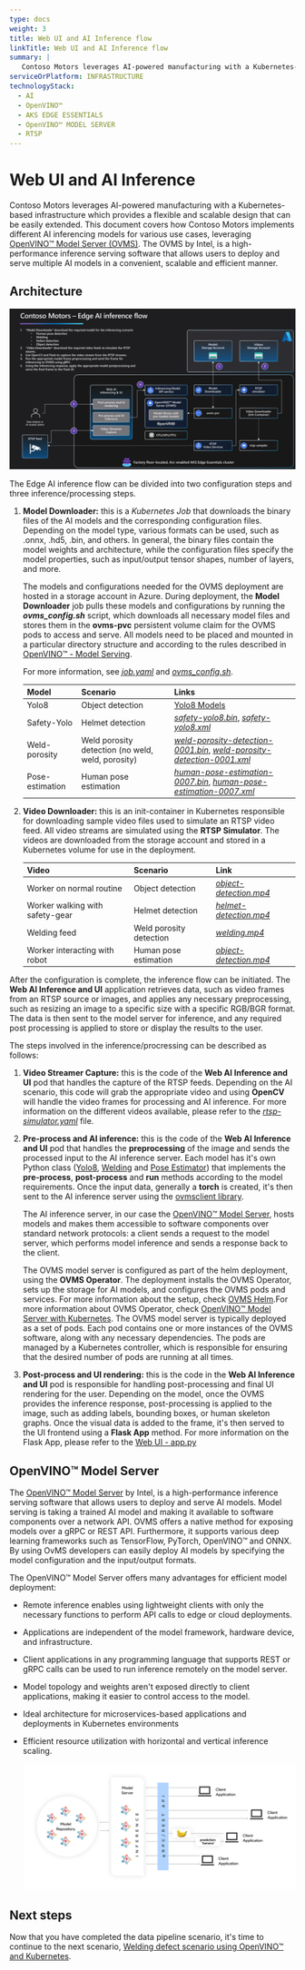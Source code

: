 ```yaml
---
type: docs
weight: 3
title: Web UI and AI Inference flow
linkTitle: Web UI and AI Inference flow
summary: |
   Contoso Motors leverages AI-powered manufacturing with a Kubernetes-based infrastructure which provides a flexible and scalable design that can be easily extended. In this scenario, Contoso Motors wants to implement different AI inferencing models for various use cases, leveraging OpenVINO™ Model Server (OVMS), a high-performance inference serving software that allows users to deploy and serve multiple AI models. This scenario also explains the architecture of the AI inference flow and the steps involved in the inference/processing.
serviceOrPlatform: INFRASTRUCTURE
technologyStack:
  - AI
  - OpenVINO™
  - AKS EDGE ESSENTIALS
  - OpenVINO™ MODEL SERVER
  - RTSP
---
```


# Web UI and AI Inference

Contoso Motors leverages AI-powered manufacturing with a Kubernetes-based infrastructure which provides a flexible and scalable design that can be easily extended. This document covers how Contoso Motors implements different AI inferencing models for various use cases, leveraging [OpenVINO™ Model Server (OVMS)](https://docs.OpenVINO™.ai/2023.3/ovms_what_is_OpenVINO™_model_server.html). The OVMS by Intel, is a high-performance inference serving software that allows users to deploy and serve multiple AI models in a convenient, scalable and efficient manner.

## Architecture

![AI inference flow](./img/ai_flow.png)

The Edge AI inference flow can be divided into two configuration steps and three inference/processing steps.

1. **Model Downloader:** this is a *Kubernetes Job* that downloads the binary files of the AI models and the corresponding configuration files. Depending on the model type, various formats can be used, such as .onnx, .hd5, .bin, and others. In general, the binary files contain the model weights and architecture, while the configuration files specify the model properties, such as input/output tensor shapes, number of layers, and more.

    The models and configurations needed for the OVMS deployment are hosted in a storage account in Azure. During deployment, the **Model Downloader** job pulls these models and configurations by running the ***ovms_config.sh*** script, which downloads all necessary model files and stores them in the **ovms-pvc** persistent volume claim for the OVMS pods to access and serve. All models need to be placed and mounted in a particular directory structure and according to the rules described in [OpenVINO™ - Model Serving](https://docs.OpenVINO™.ai/2022.3/ovms_docs_models_repository.html).

    For more information, see *[job.yaml](https://github.com/microsoft/jumpstart-agora-apps/blob/main/contoso_manufacturing/operations/charts/ovms/templates/job.yaml)* and *[ovms_config.sh](https://raw.githubusercontent.com/microsoft/jumpstart-agora-apps/manufacturing/contoso_manufacturing/deployment/configs/ovms_config.sh)*.

    | Model | Scenario | Links |
    | ----- | -------- | ----- |
    | Yolo8 | Object detection | [Yolo8 Models](https://docs.ultralytics.com/modes/#introduction) |
    | Safety-Yolo | Helmet detection | *[safety-yolo8.bin](https://jsfiles.blob.core.windows.net/ai-models/safety-yolo8.bin)*, *[safety-yolo8.xml](https://jsfiles.blob.core.windows.net/ai-models/safety-yolo8.xml)* |
    | Weld-porosity | Weld porosity detection (no weld, weld, porosity) | *[weld-porosity-detection-0001.bin](https://jsfiles.blob.core.windows.net/ai-models/weld-porosity-detection-0001.bin)*, *[weld-porosity-detection-0001.xml](https://jsfiles.blob.core.windows.net/ai-models/weld-porosity-detection-0001.xml)* |
    | Pose-estimation | Human pose estimation | *[human-pose-estimation-0007.bin](https://jsfiles.blob.core.windows.net/ai-models/human-pose-estimation-0007.bin)*, *[human-pose-estimation-0007.xml](https://jsfiles.blob.core.windows.net/ai-models/human-pose-estimation-0007.xml)* |

1. **Video Downloader:** this is an init-container in Kubernetes responsible for downloading sample video files used to simulate an RTSP video feed. All video streams are simulated using the **RTSP Simulator**. The videos are downloaded from the storage account and stored in a Kubernetes volume for use in the deployment.

    | Video | Scenario | Link |
    | ----- | -------- | ---- |
    | Worker on normal routine | Object detection | *[object-detection.mp4](https://jsfiles.blob.core.windows.net/video/agora/object-detection.mp4)* |
    | Worker walking with safety-gear | Helmet detection | *[helmet-detection.mp4](https://jsfiles.blob.core.windows.net/video/agora/helmet-detection.mp4)* |
    | Welding feed | Weld porosity detection | *[welding.mp4](https://jsfiles.blob.core.windows.net/video/agora/welding.mp4)* |
    | Worker interacting with robot | Human pose estimation | *[object-detection.mp4](https://jsfiles.blob.core.windows.net/video/agora/object-detection.mp4)* |

After the configuration is complete, the inference flow can be initiated. The **Web AI Inference and UI** application retrieves data, such as video frames from an RTSP source or images, and applies any necessary preprocessing, such as resizing an image to a specific size with a specific RGB/BGR format. The data is then sent to the model server for inference, and any required post processing is applied to store or display the results to the user.

The steps involved in the inference/procressing can be described as follows:

1. **Video Streamer Capture:** this is the code of the **Web AI Inference and UI** pod that handles the capture of the RTSP feeds. Depending on the AI scenario, this code will grab the appropriate video and using **OpenCV** will handle the video frames for processing and AI inference. For more information on the different videos available, please refer to the *[rtsp-simulator.yaml](https://github.com/microsoft/jumpstart-agora-apps/tree/manufacturing/contoso_manufacturing/operations/charts/rtsp-simulator)* file.

1. **Pre-process and AI inference:** this is the code of the **Web AI Inference and UI** pod that handles the **preprocessing** of the image and sends the processed input to the AI inference server. Each model has it's own Python class ([Yolo8](https://github.com/microsoft/jumpstart-agora-apps/blob/main/contoso_manufacturing/developer/webapp-decode/yolov8.py), [Welding](https://github.com/microsoft/jumpstart-agora-apps/blob/main/contoso_manufacturing/developer/webapp-decode/welding.py) and [Pose Estimator](https://github.com/microsoft/jumpstart-agora-apps/blob/main/contoso_manufacturing/developer/webapp-decode/pose_estimator.py)) that implements the **pre-process**, **post-process** and **run** methods according to the model requirements. Once the input data, generally a **torch** is created, it's then sent to the AI inference server using the [ovmsclient library](https://pypi.org/project/ovmsclient/).

    The AI inference server, in our case the [OpenVINO™ Model Server](https://docs.OpenVINO™.ai/2023.3/ovms_what_is_OpenVINO™_model_server.html), hosts models and makes them accessible to software components over standard network protocols: a client sends a request to the model server, which performs model inference and sends a response back to the client.

    The OVMS model server is configured as part of the helm deployment, using the **OVMS Operator**. The deployment installs the OVMS Operator, sets up the storage for AI models, and configures the OVMS pods and services. For more information about the setup, check [OVMS Helm](https://github.com/microsoft/jumpstart-agora-apps/tree/manufacturing/contoso_manufacturing/operations/charts/ovms).For more information about OVMS Operator, check [OpenVINO™ Model Server with Kubernetes](https://docs.OpenVINO™.ai/archive/2021.4/ovms_docs_kubernetes.html). The OVMS model server is typically deployed as a set of pods. Each pod contains one or more instances of the OVMS software, along with any necessary dependencies. The pods are managed by a Kubernetes controller, which is responsible for ensuring that the desired number of pods are running at all times.

2. **Post-process and UI rendering:** this is the code in the **Web AI Inference and UI** pod is responsible for handling post-processing and final UI rendering for the user. Depending on the model, once the OVMS provides the inference response, post-processing is applied to the image, such as adding labels, bounding boxes, or human skeleton graphs. Once the visual data is added to the frame, it's then served to the UI frontend using a **Flask App** method. For more information on the Flask App, please refer to the [Web UI - app.py](https://github.com/microsoft/jumpstart-agora-apps/blob/main/contoso_manufacturing/developer/webapp-decode/app.py)

## OpenVINO™ Model Server

The [OpenVINO™ Model Server](https://www.intel.com/content/www/us/en/developer/articles/technical/deploy-OpenVINO™-in-openshift-and-kubernetes.html) by Intel, is a high-performance inference serving software that allows users to deploy and serve AI models. Model serving is taking a trained AI model and making it available to software components over a network API. OVMS offers a native method for exposing models over a gRPC or REST API. Furthermore, it supports various deep learning frameworks such as TensorFlow, PyTorch, OpenVINO™ and ONNX. By using OvMS developers can easily deploy AI models by specifying the model configuration and the input/output formats.

The OpenVINO™ Model Server offers many advantages for efficient model deployment:

- Remote inference enables using lightweight clients with only the necessary functions to perform API calls to edge or cloud deployments.
- Applications are independent of the model framework, hardware device, and infrastructure.
- Client applications in any programming language that supports REST or gRPC calls can be used to run inference remotely on the model server.
- Model topology and weights aren't exposed directly to client applications, making it easier to control access to the model.
- Ideal architecture for microservices-based applications and deployments in Kubernetes environments
- Efficient resource utilization with horizontal and vertical inference scaling.

   ![OVMS Archicture](./img/ovms.png)

## Next steps

Now that you have completed the data pipeline scenario, it's time to continue to the next scenario, [Welding defect scenario using OpenVINO™ and Kubernetes](../welding_defect/).
